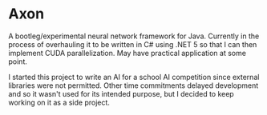 # Axon
A bootleg/experimental neural network framework for Java. Currently in the process of overhauling it to be written in C# using .NET 5 so that I can then implement CUDA parallelization. May have practical application at some point.

I started this project to write an AI for a school AI competition since external libraries were not permitted. Other time commitments delayed development and so it wasn't used for its intended purpose, but I decided to keep working on it as a side project.

